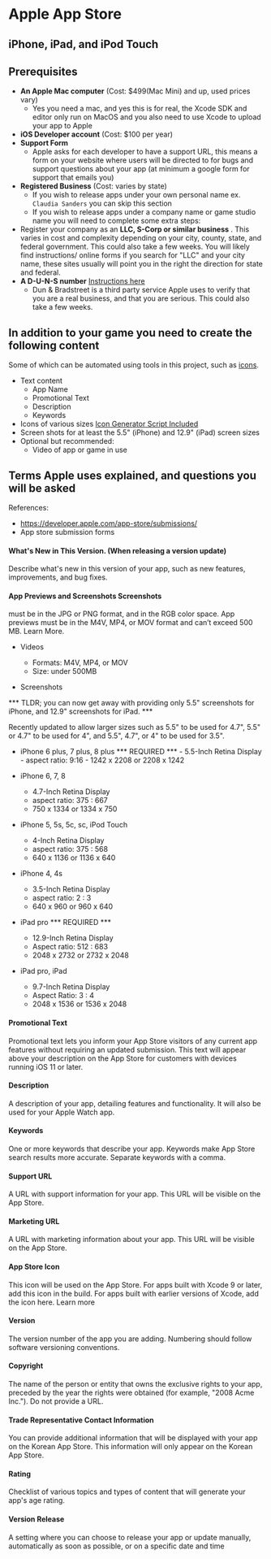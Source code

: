 # Apple App Store
## iPhone, iPad, and iPod Touch


## Prerequisites

- **An Apple Mac computer** (Cost: $499(Mac Mini) and up, used prices vary)
  - Yes you need a mac, and yes this is for real, the Xcode SDK and editor only run on MacOS and you also need to use Xcode to upload your app to Apple
- **iOS Developer account** (Cost: $100 per year)
- **Support Form**
  - Apple asks for each developer to have a support URL, this means a form on your website where users will be directed to for bugs and support questions about your app (at minimum a google form for support that emails you)
- **Registered Business** (Cost: varies by state)
  - If you wish to release apps under your own personal name ex. `Claudia Sanders` you can skip this section
  - If you wish to release apps under a company name or game studio name you will need to complete some extra steps:
 - Register your company as an **LLC, S-Corp or similar business** . This varies in cost and complexity depending on your city, county, state, and federal government. This could also take a few weeks. You will likely find instructions/ online forms if you search for "LLC" and your city name, these sites usually will point you in the right the direction for state and federal.
 - **A D-U-N-S number** [Instructions here](https://developer.apple.com/support/D-U-N-S/)
    - Dun & Bradstreet is a third party service Apple uses to verify that you are a real business, and that you are serious. This could also take a few weeks.

## In addition to your game you need to create the following content

Some of which can be automated using tools in this project, such as [icons](https://github.com/AlexBezuska/How-To-App-Store#how-to-use).

- Text content
  - App Name
  - Promotional Text
  - Description
  - Keywords
- Icons of various sizes [Icon Generator Script Included](https://github.com/AlexBezuska/How-To-App-Store#how-to-use)
- Screen shots for at least the 5.5" (iPhone) and 12.9" (iPad) screen sizes
- Optional but recommended:
  - Video of app or game in use



## Terms Apple uses explained, and questions you will be asked

References:
- https://developer.apple.com/app-store/submissions/
- App store submission forms




#### What's New in This Version. (When releasing a version update)
Describe what's new in this version of your app, such as new features, improvements, and bug fixes.


#### App Previews and Screenshots Screenshots
 must be in the JPG or PNG format, and in the RGB color space. App previews must be in the M4V, MP4, or MOV format and can’t exceed 500 MB. Learn More.

- Videos
  - Formats: M4V, MP4, or MOV
  - Size: under 500MB

- Screenshots

*** TLDR; you can now get away with providing only 5.5" screenshots for iPhone, and 12.9" screenshots for iPad. ***

Recently updated to allow larger sizes such as 5.5" to be used for 4.7", 5.5" or 4.7" to be used for 4", and 5.5", 4.7", or 4" to be used for 3.5".

  -  iPhone 6 plus, 7 plus, 8 plus *** REQUIRED ***
    - 5.5-Inch Retina Display
    - aspect ratio: 9:16
    - 1242 x 2208 or 2208 x 1242

  - iPhone 6, 7, 8
    - 4.7-Inch Retina Display
    - aspect ratio: 375 : 667
    - 750 x 1334 or 1334 x 750

  - iPhone 5, 5s, 5c, sc, iPod Touch
    - 4-Inch Retina Display
    - aspect ratio: 375 : 568
    - 640 x 1136 or 1136 x 640

  - iPhone 4, 4s
    - 3.5-Inch Retina Display
    - aspect ratio: 2 : 3
    - 640 x 960 or 960 x 640

  - iPad pro  *** REQUIRED ***
    - 12.9-Inch Retina Display
    - Aspect ratio: 512 : 683
    - 2048 x 2732 or 2732 x 2048

  - iPad pro, iPad
    - 9.7-Inch Retina Display
    - Aspect Ratio: 3 : 4
    - 2048 x 1536 or 1536 x 2048


#### Promotional Text
Promotional text lets you inform your App Store visitors of any current app features without requiring an updated submission. This text will appear above your description on the App Store for customers with devices running iOS 11 or later.

#### Description
A description of your app, detailing features and functionality. It will also be used for your Apple Watch app.

#### Keywords
One or more keywords that describe your app. Keywords make App Store search results more accurate. Separate keywords with a comma.

#### Support URL
A URL with support information for your app. This URL will be visible on the App Store.

#### Marketing URL
A URL with marketing information about your app. This URL will be visible on the App Store.


#### App Store Icon
This icon will be used on the App Store. For apps built with Xcode 9 or later, add this icon in the build. For apps built with earlier versions of Xcode, add the icon here. Learn more

#### Version
The version number of the app you are adding. Numbering should follow software versioning conventions.

#### Copyright
The name of the person or entity that owns the exclusive rights to your app, preceded by the year the rights were obtained (for example, "2008 Acme Inc."). Do not provide a URL.


#### Trade Representative Contact Information
You can provide additional information that will be displayed with your app on the Korean App Store. This information will only appear on the Korean App Store.

#### Rating
Checklist of various topics and types of content that will generate your app's age rating.

#### Version Release
A setting where you can choose to release your app or update manually, automatically as soon as possible, or on a specific date and time
